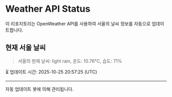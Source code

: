 
# Weather API Status

이 리포지토리는 OpenWeather API를 사용하여 서울의 날씨 정보를 자동으로 업데이트합니다.

## 현재 서울 날씨
> 서울의 현재 날씨: light rain, 온도: 10.76°C, 습도: 71%

⏳ 업데이트 시간: 2025-10-25 20:57:25 (UTC)

---
자동 업데이트 봇에 의해 관리됩니다.
